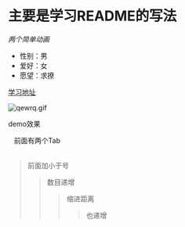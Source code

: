 # 主要是学习README的写法   
*两个简单动画*

* 性别：男  
* 爱好：女  
* 愿望：求撩  



[学习地址](/http://46aae4d1e2371e4aa769798941cef698.devproxy.yunshipei.com/zsk_zane/article/details/47205403) 

![qewrq.gif](http://upload-images.jianshu.io/upload_images/2891452-fa7374633303ab11.gif?imageMogr2/auto-orient/strip%7CimageView2/2/w/1240)

demo效果 

    前面有两个Tab  
 
>前面加小于号
>>数目递增 
>>>缩进距离
>>>>也递增
